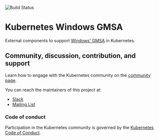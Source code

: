 ![Build Status](https://github.com/kubernetes-sigs/windows-gmsa/actions/workflows/build.yaml/badge.svg)

# Kubernetes Windows GMSA

External components to support [Windows' GMSA](https://docs.microsoft.com/en-us/windows-server/security/group-managed-service-accounts/group-managed-service-accounts-overview) in Kubernetes.

## Community, discussion, contribution, and support

Learn how to engage with the Kubernetes community on the [community page](http://kubernetes.io/community/).

You can reach the maintainers of this project at:

- [Slack](http://slack.k8s.io/)
- [Mailing List](https://groups.google.com/forum/#!forum/kubernetes-dev)

### Code of conduct

Participation in the Kubernetes community is governed by the [Kubernetes Code of Conduct](code-of-conduct.md).

[owners]: https://git.k8s.io/community/contributors/guide/owners.md
[Creative Commons 4.0]: https://git.k8s.io/website/LICENSE

